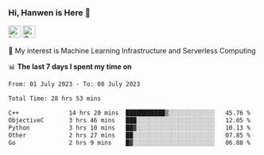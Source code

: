 ### Hi, Hanwen is Here 👋
<p>
	<a href="https://www.linkedin.com/in/liu-hanwen/"><img src="https://img.shields.io/badge/@hanwen-0A66C2?style=flat&logo=LinkedIn&logoColor=white" alt="Linkedin"  height="25px"/></a> 
	<a href="https://scholar.google.com/citations?user=HDF0su0AAAAJ"><img src="https://img.shields.io/badge/scholar-4385FE.svg?&style=plastic&logo=google-scholar&logoColor=white" alt="Google Scholar" height="25px"> </a>
</p>
🌱 My interest is Machine Learning Infrastructure and Serverless Computing

📊 **The last 7 days I spent my time on** 
<!--START_SECTION:waka-->

```txt
From: 01 July 2023 - To: 08 July 2023

Total Time: 28 hrs 53 mins

C++              14 hrs 20 mins  ███████████▒░░░░░░░░░░░░░   45.76 %
ObjectiveC       3 hrs 46 mins   ███░░░░░░░░░░░░░░░░░░░░░░   12.05 %
Python           3 hrs 10 mins   ██▓░░░░░░░░░░░░░░░░░░░░░░   10.13 %
Other            2 hrs 27 mins   ██░░░░░░░░░░░░░░░░░░░░░░░   07.85 %
Go               2 hrs 9 mins    █▓░░░░░░░░░░░░░░░░░░░░░░░   06.88 %
```

<!--END_SECTION:waka-->


<!--
**david990917/david990917** is a ✨ _special_ ✨ repository because its `README.md` (this file) appears on your GitHub profile.

Here are some ideas to get you started:

- 🔭 I’m currently working on ...
- 🌱 I’m currently learning ...
- 👯 I’m looking to collaborate on ...
- 🤔 I’m looking for help with ...
- 💬 Ask me about ...
- 📫 How to reach me: ...
- 😄 Pronouns: ...
- ⚡ Fun fact: ...
-->
